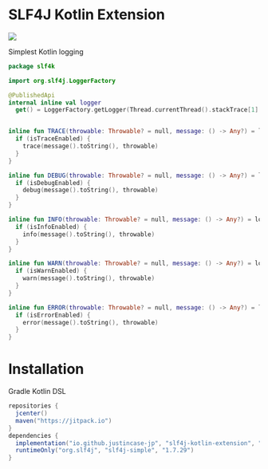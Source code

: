 SLF4J Kotlin Extension
====
[![](https://jitpack.io/v/justincase-jp/SLF4J-Kotlin-Extension.svg)](https://jitpack.io/#justincase-jp/SLF4J-Kotlin-Extension)

Simplest Kotlin logging

```kt
package slf4k

import org.slf4j.LoggerFactory

@PublishedApi
internal inline val logger
  get() = LoggerFactory.getLogger(Thread.currentThread().stackTrace[1].className.substringBefore('$'))


inline fun TRACE(throwable: Throwable? = null, message: () -> Any?) = logger.run {
  if (isTraceEnabled) {
    trace(message().toString(), throwable)
  }
}

inline fun DEBUG(throwable: Throwable? = null, message: () -> Any?) = logger.run {
  if (isDebugEnabled) {
    debug(message().toString(), throwable)
  }
}

inline fun INFO(throwable: Throwable? = null, message: () -> Any?) = logger.run {
  if (isInfoEnabled) {
    info(message().toString(), throwable)
  }
}

inline fun WARN(throwable: Throwable? = null, message: () -> Any?) = logger.run {
  if (isWarnEnabled) {
    warn(message().toString(), throwable)
  }
}

inline fun ERROR(throwable: Throwable? = null, message: () -> Any?) = logger.run {
  if (isErrorEnabled) {
    error(message().toString(), throwable)
  }
}
```

# Installation 

Gradle Kotlin DSL

```gradle
repositories {
  jcenter()
  maven("https://jitpack.io")
}
dependencies {
  implementation("io.github.justincase-jp", "slf4j-kotlin-extension", "1.1.0")
  runtimeOnly("org.slf4j", "slf4j-simple", "1.7.29")
}
```
